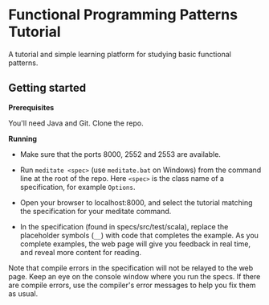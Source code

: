 # Functional Programming Patterns Tutorial

A tutorial and simple learning platform for studying basic functional patterns.

## Getting started

**Prerequisites**

You'll need Java and Git. Clone the repo.

**Running**

* Make sure that the ports 8000, 2552 and 2553 are available.

* Run `meditate <spec>` (use `meditate.bat` on Windows) from the command line at the root of the repo. Here `<spec>` is the class name of a specification, for example `Options`.

* Open your browser to localhost:8000, and select the tutorial matching the specification for your meditate command.

* In the specification (found in specs/src/test/scala), replace the placeholder symbols (`__`) with code that completes the example. As you complete examples, the web page will give you feedback in real time, and reveal more content for reading.

Note that compile errors in the specification will not be relayed to the web page. Keep an eye on the console window where you run the specs. If there are compile errors, use the compiler's error messages to help you fix them as usual.
